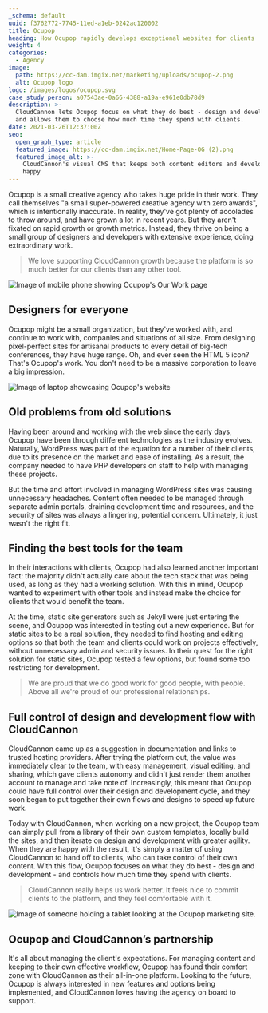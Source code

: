 ```yaml
---
_schema: default
uuid: f3762772-7745-11ed-a1eb-0242ac120002
title: Ocupop
heading: How Ocupop rapidly develops exceptional websites for clients
weight: 4
categories:
  - Agency
image:
  path: https://cc-dam.imgix.net/marketing/uploads/ocupop-2.png
  alt: Ocupop logo
logo: /images/logos/ocupop.svg
case_study_person: a07543ae-0a66-4388-a19a-e961e0db78d9
description: >-
  CloudCannon lets Ocupop focus on what they do best - design and development -
  and allows them to choose how much time they spend with clients.
date: 2021-03-26T12:37:00Z
seo:
  open_graph_type: article
  featured_image: https://cc-dam.imgix.net/Home-Page-OG (2).png
  featured_image_alt: >-
    CloudCannon's visual CMS that keeps both content editors and developers
    happy
---
```

Ocupop is a small creative agency who takes huge pride in their work. They call themselves "a small super-powered creative agency with zero awards", which is intentionally inaccurate. In reality, they've got plenty of accolades to throw around, and have grown a lot in recent years. But they aren't fixated on rapid growth or growth metrics. Instead, they thrive on being a small group of designers and developers with extensive experience, doing extraordinary work.

> We love supporting CloudCannon growth because the platform is so much better for our clients than any other tool.

![Image of mobile phone showing Ocupop's Our Work page](https://cc-dam.imgix.net/marketing/uploads/ocupop-scene.png)

## Designers for everyone

Ocupop might be a small organization, but they've worked with, and continue to work with, companies and situations of all size. From designing pixel-perfect sites for artisanal products to every detail of big-tech conferences, they have huge range. Oh, and ever seen the HTML 5 icon? That's Ocupop's work. You don't need to be a massive corporation to leave a big impression.

![Image of laptop showcasing Ocupop's website](https://cc-dam.imgix.net/marketing/uploads/ocupop-scene-2.png)

## Old problems from old solutions

Having been around and working with the web since the early days, Ocupop have been through different technologies as the industry evolves. Naturally, WordPress was part of the equation for a number of their clients, due to its presence on the market and ease of installing. As a result, the company needed to have PHP developers on staff to help with managing these projects.

But the time and effort involved in managing WordPress sites was causing unnecessary headaches. Content often needed to be managed through separate admin portals, draining development time and resources, and the security of sites was always a lingering, potential concern. Ultimately, it just wasn't the right fit.

## Finding the best tools for the team

In their interactions with clients, Ocupop had also learned another important fact: the majority didn't actually care about the tech stack that was being used, as long as they had a working solution. With this in mind, Ocupop wanted to experiment with other tools and instead make the choice for clients that would benefit the team.

At the time, static site generators such as Jekyll were just entering the scene, and Ocupop was interested in testing out a new experience. But for static sites to be a real solution, they needed to find hosting and editing options so that both the team and clients could work on projects effectively, without unnecessary admin and security issues. In their quest for the right solution for static sites, Ocupop tested a few options, but found some too restricting for development.

> We are proud that we do good work for good people, with people. Above all we're proud of our professional relationships.

## Full control of design and development flow with CloudCannon

CloudCannon came up as a suggestion in documentation and links to trusted hosting providers. After trying the platform out, the value was immediately clear to the team, with easy management, visual editing, and sharing, which gave clients autonomy and didn't just render them another account to manage and take note of. Increasingly, this meant that Ocupop could have full control over their design and development cycle, and they soon began to put together their own flows and designs to speed up future work.

Today with CloudCannon, when working on a new project, the Ocupop team can simply pull from a library of their own custom templates, locally build the sites, and then iterate on design and development with greater agility. When they are happy with the result, it's simply a matter of using CloudCannon to hand off to clients, who can take control of their own content. With this flow, Ocupop focuses on what they do best - design and development - and controls how much time they spend with clients.

> CloudCannon really helps us work better. It feels nice to commit clients to the platform, and they feel comfortable with it.

![Image of someone holding a tablet looking at the Ocupop marketing site.](https://cc-dam.imgix.net/marketing/uploads/ocupop-scene3.png)

## Ocupop and CloudCannon’s partnership

It's all about managing the client's expectations. For managing content and keeping to their own effective workflow, Ocupop has found their comfort zone with CloudCannon as their all-in-one platform. Looking to the future, Ocupop is always interested in new features and options being implemented, and CloudCannon loves having the agency on board to support.